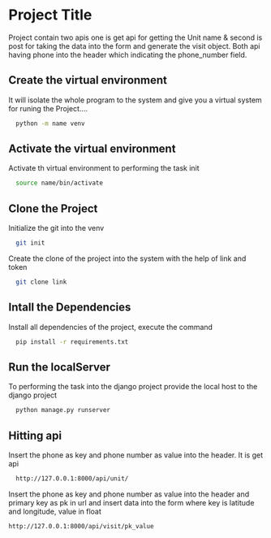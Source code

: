 
# Project Title

Project contain two apis one is get api for getting the Unit name & second is post for taking the data into the form and generate the visit object. Both api having phone into the header which indicating the phone_number field.

## Create the virtual environment 
It will isolate the whole program to the system and give you a virtual system for runing the Project....

```bash
  python -m name venv
```
##  Activate the virtual environment
Activate th virtual environment to performing the task init 
```bash
  source name/bin/activate
```
## Clone the Project
Initialize the git into the venv 
```bash
  git init
```
Create the clone of the project into the system with the help of link and token
```bash
  git clone link
```
## Intall the Dependencies
Install all dependencies of the project, execute the command 
```bash
  pip install -r requirements.txt
```
## Run the localServer
To performing the task into the django project provide the local host to the django project
```bash
  python manage.py runserver
```

## Hitting api 
Insert the phone as key and phone number as value into the header. It is get api
```bash
  http://127.0.0.1:8000/api/unit/
```
Insert the phone as key and phone number as value into the header and primary key as pk in url and insert data into the form where key is latitude and longitude, value in float

```bash
http://127.0.0.1:8000/api/visit/pk_value
```